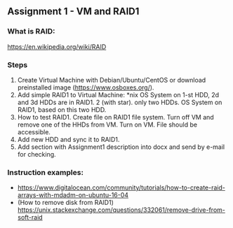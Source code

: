 ## Assignment 1 - VM and RAID1
### What is RAID:
https://en.wikipedia.org/wiki/RAID

### Steps
1. Create Virtual Machine with Debian/Ubuntu/CentOS or download preinstalled image (https://www.osboxes.org/).
2. Add simple RAID1 to Virtual Machine:
*nix OS System on 1-st HDD, 2d and 3d HDDs are in RAID1.
2 (with star). only two HDDs. OS System on RAID1, based on this two HDD.
3. How to test RAID1. Create file on RAID1 file system. Turn off VM and remove one of the HHDs from VM. Turn on VM. File should be accessible.
4. Add new HDD and sync it to RAID1.
5. Add section with Assignment1 description into docx and send by e-mail for checking.

### Instruction examples:

- https://www.digitalocean.com/community/tutorials/how-to-create-raid-arrays-with-mdadm-on-ubuntu-16-04
- (How to remove disk from RAID1) https://unix.stackexchange.com/questions/332061/remove-drive-from-soft-raid
